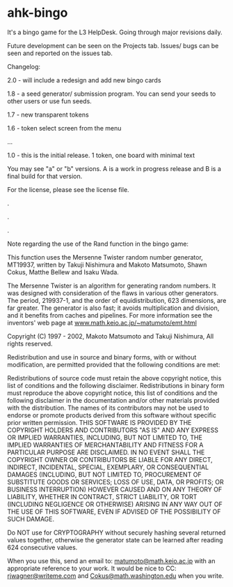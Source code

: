 # ahk-bingo
It's a bingo game for the L3 HelpDesk. Going through major revisions daily. 

Future development can be seen on the Projects tab. Issues/ bugs can be seen and reported on the issues tab. 

Changelog:

2.0 - will include a redesign and add new bingo cards

1.8 - a seed generator/ submission program. You can send your seeds to other users or use fun seeds. 

1.7 - new transparent tokens

1.6 - token select screen from the menu

...

1.0 - this is the initial release. 1 token, one board with minimal text

You may see "a" or "b" versions. A is a work in progress release and B is a final build for that version.

For the license, please see the license file.

.

.

.

Note regarding the use of the Rand function in the bingo game:

This function uses the Mersenne Twister random number generator, MT19937, written by Takuji Nishimura and Makoto Matsumoto, Shawn Cokus, Matthe Bellew and Isaku Wada.

The Mersenne Twister is an algorithm for generating random numbers. It was designed with consideration of the flaws in various other generators. The period, 219937-1, and the order of equidistribution, 623 dimensions, are far greater. The generator is also fast; it avoids multiplication and division, and it benefits from caches and pipelines. For more information see the inventors' web page at www.math.keio.ac.jp/~matumoto/emt.html

Copyright (C) 1997 - 2002, Makoto Matsumoto and Takuji Nishimura, All rights reserved.

Redistribution and use in source and binary forms, with or without modification, are permitted provided that the following conditions are met:

Redistributions of source code must retain the above copyright notice, this list of conditions and the following disclaimer.
Redistributions in binary form must reproduce the above copyright notice, this list of conditions and the following disclaimer in the documentation and/or other materials provided with the distribution.
The names of its contributors may not be used to endorse or promote products derived from this software without specific prior written permission.
THIS SOFTWARE IS PROVIDED BY THE COPYRIGHT HOLDERS AND CONTRIBUTORS "AS IS" AND ANY EXPRESS OR IMPLIED WARRANTIES, INCLUDING, BUT NOT LIMITED TO, THE IMPLIED WARRANTIES OF MERCHANTABILITY AND FITNESS FOR A PARTICULAR PURPOSE ARE DISCLAIMED. IN NO EVENT SHALL THE COPYRIGHT OWNER OR CONTRIBUTORS BE LIABLE FOR ANY DIRECT, INDIRECT, INCIDENTAL, SPECIAL, EXEMPLARY, OR CONSEQUENTIAL DAMAGES (INCLUDING, BUT NOT LIMITED TO, PROCUREMENT OF SUBSTITUTE GOODS OR SERVICES; LOSS OF USE, DATA, OR PROFITS; OR BUSINESS INTERRUPTION) HOWEVER CAUSED AND ON ANY THEORY OF LIABILITY, WHETHER IN CONTRACT, STRICT LIABILITY, OR TORT (INCLUDING NEGLIGENCE OR OTHERWISE) ARISING IN ANY WAY OUT OF THE USE OF THIS SOFTWARE, EVEN IF ADVISED OF THE POSSIBILITY OF SUCH DAMAGE.

Do NOT use for CRYPTOGRAPHY without securely hashing several returned values together, otherwise the generator state can be learned after reading 624 consecutive values.

When you use this, send an email to: matumoto@math.keio.ac.jp with an appropriate reference to your work. It would be nice to CC: rjwagner@writeme.com and Cokus@math.washington.edu when you write.
